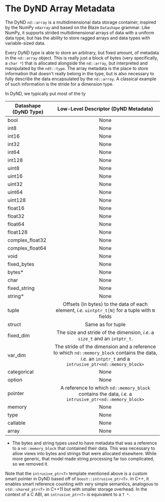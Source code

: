 The DyND Array Metadata
=======================

The DyND `nd::array` is a multidimensional data storage container, inspired
by the NumPy `ndarray` and based on the Blaze `Datashape` grammar. Like NumPy,
it supports strided multidimensional arrays of data with a uniform data type,
but has the ability to store ragged arrays and data types with variable-sized data.

Every DyND type is able to store an arbitrary, but fixed amount, of metadata in the `nd::array` object.
This is really just a block of bytes (very specifically, a `char *`) that is allocated alongside the `nd::array`, but interpreted and manipulated by the `ndt::type`. The array metadata is the place to store information that doesn't really belong in the type, but is also necessary to fully describe the data encapsulated by the `nd::array`. A classical example of such information is the stride for a dimension type.

In DyND, we typically put most of the ty

| Datashape (DyND Type) | Low-Level Descriptor (DyND Metadata)
| --------------------- |:------------------------------------------------------:|
| bool                  | None
| int8                  | None
| int16                 | None
| int32                 | None
| int64                 | None
| int128                | None
| uint8                 | None
| uint16                | None
| uint32                | None
| uint64                | None
| uint128               | None
| float16               | None
| float32               | None
| float64               | None
| float128              | None
| complex_float32       | None
| complex_float64       | None
| void                  | None
| fixed_bytes           | None
| bytes*                | None
| char                  | None
| fixed_string          | None
| string*               | None
| tuple                 | Offsets (in bytes) to the data of each element, *i.e.* `uintptr_t[N]` for a tuple with `N` fields
| struct                | Same as for tuple
| fixed_dim             | The size and stride of the dimension, *i.e.* a `size_t` and an `intptr_t`.
| var_dim               | The stride of the dimension and a reference to which `nd::memory_block` contains the data, *i.e.* an `intptr_t` and a `intrusive_ptr<nd::memory_block>`
| categorical           | None
| option                | None
| pointer               | A reference to which `nd::memory_block` contains the data, *i.e.* a `intrusive_ptr<nd::memory_block>`
| memory                | None
| type                  | None
| callable              | None
| array                 | None

* The bytes and string types *used* to have metadata that was a reference to a `nd::memory_block` that contained their data. This was necessary to allow views into bytes and strings that were allocated elsewhere. While more generic, that model made string processing far too complicated, so we removed it.

Note that the `intrusive_ptr<T>` template mentioned above is a custom smart pointer in DyND based off of `boost::intrusive_ptr<T>`. In C++, it enables smart reference counting with very simple semantics, analogous to `std::shared_ptr<T>` in C++11 but with smaller storage overhead. In the context of a C ABI, an `intrusive_ptr<T>` is equivalent to a `T *`.
